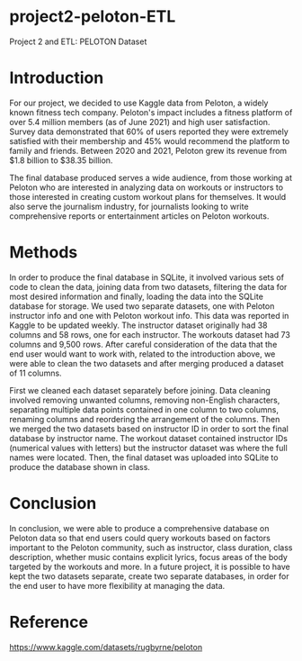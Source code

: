 # project2-peloton-ETL
Project 2 and ETL: PELOTON Dataset

# Introduction
For our project, we decided to use Kaggle data from Peloton, a widely known fitness tech company. Peloton's impact includes a fitness platform of over 5.4 million members (as of June 2021) and high user satisfaction. Survey data demonstrated that 60% of users reported they were extremely satisfied with their membership and 45% would recommend the platform to family and friends. Between 2020 and 2021, Peloton grew its revenue from $1.8 billion to $38.35 billion. 

The final database produced serves a wide audience, from those working at Peloton who are interested in analyzing data on workouts or instructors to those interested in creating custom workout plans for themselves. It would also serve the journalism industry, for journalists looking to write comprehensive reports or entertainment articles on Peloton workouts. 

# Methods
In order to produce the final database in SQLite, it involved various sets of code to clean the data, joining data from two datasets, filtering the data for most desired information and finally, loading the data into the SQLite database for storage. We used two separate datasets, one with Peloton instructor info and one with Peloton workout info. This data was reported in Kaggle to be updated weekly. The instructor dataset originally had 38 columns and 58 rows, one for each instructor. The workouts dataset had 73 columns and 9,500 rows. After careful consideration of the data that the end user would want to work with, related to the introduction above, we were able to clean the two datasets and after merging produced a dataset of 11 columns.

First we cleaned each dataset separately before joining. Data cleaning involved removing unwanted columns, removing non-English characters, separating multiple data points contained in one column to two columns, renaming columns and reordering the arrangement of the columns. Then we merged the two datasets based on instructor ID in order to sort the final database by instructor name. The workout dataset contained instructor IDs (numerical values with letters) but the instructor dataset was where the full names were located. Then, the final dataset was uploaded into SQLite to produce the database shown in class. 

# Conclusion
In conclusion, we were able to produce a comprehensive database on Peloton data so that end users could query workouts based on factors important to the Peloton community, such as instructor, class duration, class description, whether music contains explicit lyrics, focus areas of the body targeted by the workouts and more. In a future project, it is possible to have kept the two datasets separate, create two separate databases, in order for the end user to have more flexibility at managing the data. 


# Reference
https://www.kaggle.com/datasets/rugbyrne/peloton 
